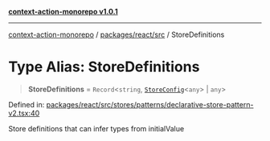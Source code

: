 [**context-action-monorepo v1.0.1**](../../../../README.md)

***

[context-action-monorepo](../../../../README.md) / [packages/react/src](../README.md) / StoreDefinitions

# Type Alias: StoreDefinitions

> **StoreDefinitions** = `Record`\<`string`, [`StoreConfig`](../interfaces/StoreConfig.md)&lt;`any`&gt; \| `any`\>

Defined in: [packages/react/src/stores/patterns/declarative-store-pattern-v2.tsx:40](https://github.com/mineclover/context-action/blob/08bf17d6ec1c09cfe0ffb9710189395df90c9772/packages/react/src/stores/patterns/declarative-store-pattern-v2.tsx#L40)

Store definitions that can infer types from initialValue
